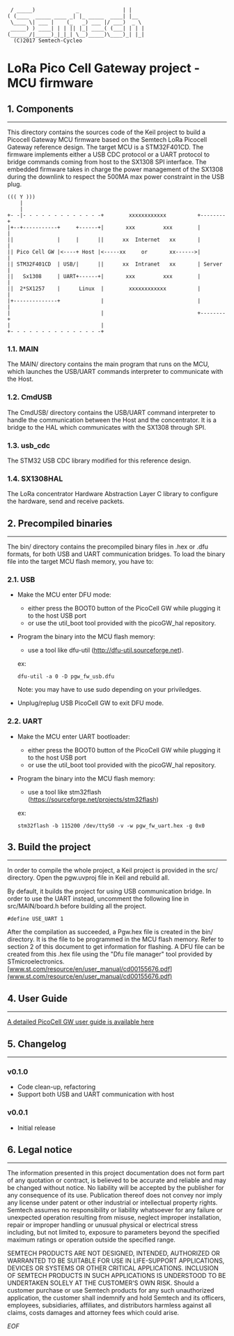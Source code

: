	 / _____)             _              | |    
	( (____  _____ ____ _| |_ _____  ____| |__  
	 \____ \| ___ |    (_   _) ___ |/ ___)  _ \ 
	 _____) ) ____| | | || |_| ____( (___| | | |
	(______/|_____)_|_|_| \__)_____)\____)_| |_|
	  (C)2017 Semtech-Cycleo

LoRa Pico Cell Gateway project - MCU firmware
=============================================


## 1. Components
----------------

This directory contains the sources code of the Keil project to build a Picocell
Gateway MCU firmware based on the Semtech LoRa Picocell Gateway reference
design.
The target MCU is a STM32F401CD. The firmware implements either a USB CDC
protocol or a UART protocol to bridge commands coming from host to the SX1308
SPI interface.
The embedded firmware takes in charge the power management of the SX1308 during
the downlink to respect the 500MA max power constraint in the USB plug.


	((( Y )))
		|
		|
	+- -|- - - - - - - - - - - - -+        xxxxxxxxxxxx          +--------+
	|+--+-----------+     +------+|       xxx         xxx        |        |
	||              |     |      ||      xx  Internet   xx       |        |
	|| Pico Cell GW |<----+ Host |<-----xx     or       xx------>|        |
	|| STM32F401CD  | USB/|      ||      xx  Intranet   xx       | Server |
	||   Sx1308     | UART+------+|       xxx         xxx        |        |
	||  2*SX1257    |      Linux  |        xxxxxxxxxxxx          |        |
	|+--------------+             |                              |        |
	|                             |                              +--------+
	|                             |
	+- - - - - - - - - - - - - - -+


### 1.1. MAIN ###

The MAIN/ directory contains the main program that runs on the MCU, which
launches the USB/UART commands interpreter to communicate with the Host.

### 1.2. CmdUSB ###

The CmdUSB/ directory contains the USB/UART command interpreter to handle the
communication between the Host and the concentrator. It is a bridge to the HAL
which communicates with the SX1308 through SPI.

### 1.3. usb_cdc ###

The STM32 USB CDC library modified for this reference design.

### 1.4. SX1308HAL ###

The LoRa concentrator Hardware Abstraction Layer C library to configure the
hardware, send and receive packets.


## 2. Precompiled binaries
--------------------------

The bin/ directory contains the precompiled binary files in .hex or .dfu
formats, for both USB and UART communication bridges.
To load the binary file into the target MCU flash memory, you have to:

### 2.1. USB

* Make the MCU enter DFU mode:
    - either press the BOOT0 button of the PicoCell GW while plugging it to the
    host USB port
    - or use the util_boot tool provided with the picoGW_hal repository.

* Program the binary into the MCU flash memory:
    - use a tool like dfu-util (http://dfu-util.sourceforge.net).

    ex:
    ```
    dfu-util -a 0 -D pgw_fw_usb.dfu
    ```

    Note: you may have to use sudo depending on your priviledges.

* Unplug/replug USB PicoCell GW to exit DFU mode.


### 2.2. UART

* Make the MCU enter UART bootloader:
    - either press the BOOT0 button of the PicoCell GW while plugging it to the
    host USB port
    - or use the util_boot tool provided with the picoGW_hal repository.

* Program the binary into the MCU flash memory:
    - use a tool like stm32flash (https://sourceforge.net/projects/stm32flash)

    ex:
    ```
    stm32flash -b 115200 /dev/ttyS0 -v -w pgw_fw_uart.hex -g 0x0
    ```


## 3. Build the project
-----------------------

In order to compile the whole project, a Keil project is provided in the src/
directory. Open the pgw.uvproj file in Keil and rebuild all.

By default, it builds the project for using USB communication bridge. In order
to use the UART instead, uncomment the following line in src/MAIN/board.h before
building all the project.

```
#define USE_UART 1
```

After the compilation as succeeded, a Pgw.hex file is created in the bin/
directory. It is the file to be programmed in the MCU flash memory. Refer to
section 2 of this document to get information for flashing.
A DFU file can be created from this .hex file using the "Dfu file manager" tool
provided by STmicroelectronics.
[www.st.com/resource/en/user_manual/cd00155676.pdf](www.st.com/resource/en/user_manual/cd00155676.pdf)


## 4. User Guide
----------------

[A detailed PicoCell GW user guide is available here](http://www.semtech.com/images/datasheet/picocell_gateway_user_guide.pdf)


## 5. Changelog
---------------

### v0.1.0  ###

* Code clean-up, refactoring
* Support both USB and UART communication with host

### v0.0.1  ###

* Initial release


## 6. Legal notice
------------------

The information presented in this project documentation does not form part of 
any quotation or contract, is believed to be accurate and reliable and may be 
changed without notice. No liability will be accepted by the publisher for any 
consequence of its use. Publication thereof does not convey nor imply any 
license under patent or other industrial or intellectual property rights. 
Semtech assumes no responsibility or liability whatsoever for any failure or 
unexpected operation resulting from misuse, neglect improper installation, 
repair or improper handling or unusual physical or electrical stress 
including, but not limited to, exposure to parameters beyond the specified 
maximum ratings or operation outside the specified range. 

SEMTECH PRODUCTS ARE NOT DESIGNED, INTENDED, AUTHORIZED OR WARRANTED TO BE 
SUITABLE FOR USE IN LIFE-SUPPORT APPLICATIONS, DEVICES OR SYSTEMS OR OTHER 
CRITICAL APPLICATIONS. INCLUSION OF SEMTECH PRODUCTS IN SUCH APPLICATIONS IS 
UNDERSTOOD TO BE UNDERTAKEN SOLELY AT THE CUSTOMER'S OWN RISK. Should a
customer purchase or use Semtech products for any such unauthorized 
application, the customer shall indemnify and hold Semtech and its officers, 
employees, subsidiaries, affiliates, and distributors harmless against all 
claims, costs damages and attorney fees which could arise.

*EOF*
